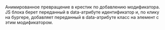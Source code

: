 Анимированное превращение в крестик по добавлению модификатора. <br />
JS блока берет переданный в data-атрибуте идентификатор и, по клику на бургере, добавляет переданный в data-атрибуте класс на элемент с этим модификатором.
